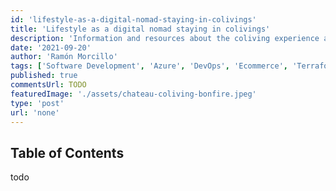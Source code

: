 ```yaml
---
id: 'lifestyle-as-a-digital-nomad-staying-in-colivings'
title: 'Lifestyle as a digital nomad staying in colivings'
description: 'Information and resources about the coliving experience and traveling as a digital nomad.'
date: '2021-09-20'
author: 'Ramón Morcillo'
tags: ['Software Development', 'Azure', 'DevOps', 'Ecommerce', 'Terraform']
published: true
commentsUrl: TODO
featuredImage: './assets/chateau-coliving-bonfire.jpeg'
type: 'post'
url: 'none'
---
```



## Table of Contents

todo